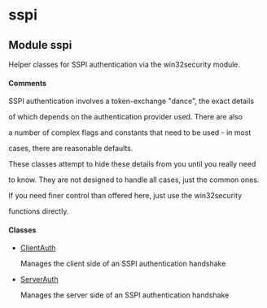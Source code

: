 # sspi

## Module sspi



Helper classes for SSPI authentication via the win32security module\.

#### Comments


SSPI authentication involves a token-exchange "dance", the exact details 

of which depends on the authentication provider used\.  There are also 

a number of complex flags and constants that need to be used - in most 

cases, there are reasonable defaults\.


These classes attempt to hide these details from you until you really need 

to know\.  They are not designed to handle all cases, just the common ones\. 

If you need finer control than offered here, just use the win32security 

functions directly\.

#### Classes


  - [ClientAuth](#sspi.clientauth)

    Manages the client side of an SSPI authentication handshake&nbsp;

  - [ServerAuth](#sspi.serverauth)

    Manages the server side of an SSPI authentication handshake&nbsp;